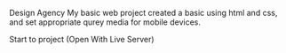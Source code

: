 Design Agency 
My basic web project created a basic using html and css, and set appropriate qurey media for mobile devices.

Start to project 
(Open With Live Server)
